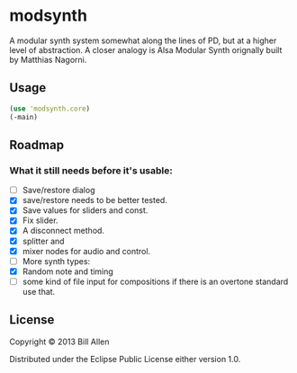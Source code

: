 # modsynth

A modular synth system somewhat along the lines of PD, but at a higher level of abstraction. A closer analogy is Alsa Modular Synth orignally built by Matthias Nagorni.

## Usage

```clj
(use 'modsynth.core)
(-main)
```

## Roadmap

### What it still needs before it's usable:

- [ ] Save/restore dialog
- [x] save/restore needs to be better tested.
- [x] Save values for sliders and const.
- [x] Fix slider.
- [x] A disconnect method.
- [x] splitter and
- [x] mixer nodes for audio and control.
- [ ] More synth types:
- [x] Random note and timing
- [ ] some kind of file input for compositions if there is an overtone standard use that.

## License

Copyright © 2013 Bill Allen

Distributed under the Eclipse Public License either version 1.0.
